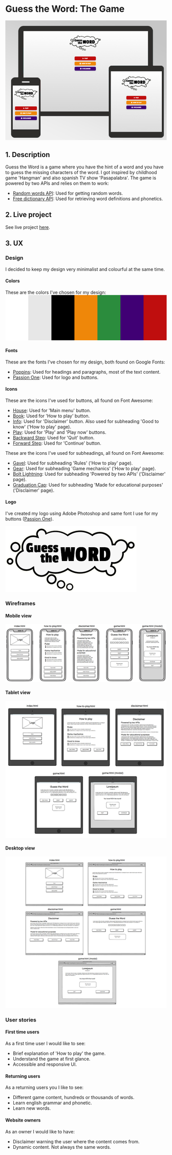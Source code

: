 # Guess the Word: The Game
![Devices display](assets/images/readme/devices.jpg)
## 1. Description
Guess the Word is a game where you have the hint of a word and you have to guess the missing characters of the word. I got inspired by childhood game 'Hangman' and also spanish TV show 'Pasapalabra'. The game is powered by two APIs and relies on them to work:
- [Random words API](https://random-word-api.vercel.app/): Used for getting random words.
- [Free dictionary API](https://dictionaryapi.dev/): Used for retrieving word definitions and phonetics.

## 2. Live project
See live project [here](https://ricocatford.github.io/milestone-project2).

## 3. UX
### Design
I decided to keep my design very minimalist and colourful at the same time. 

#### **Colors**
These are the colors I've chosen for my design:
![Color palette](assets/images/readme/colors.png)

#### **Fonts**
These are the fonts I've chosen for my design, both found on Google Fonts:
- [Poppins](https://fonts.google.com/specimen/Poppins): Used for headings and paragraphs, most of the text content.
- [Passion One](https://fonts.google.com/specimen/Passion+One): Used for logo and buttons.

####  **Icons**
These are the icons I've used for buttons, all found on Font Awesome:
- [House](https://fontawesome.com/icons/house?s=solid&f=classic): Used for 'Main menu' button.
- [Book](https://fontawesome.com/icons/book?s=solid&f=classic): Used for 'How to play' button.
- [Info](https://fontawesome.com/icons/info-circle?s=solid&f=classic): Used for 'Disclaimer' button. Also used for subheading 'Good to know' ('How to play' page).
- [Play](https://fontawesome.com/icons/play?s=solid&f=classic): Used for 'Play' and 'Play now' buttons.
- [Backward Step](https://fontawesome.com/icons/backward-step?s=solid&f=classic): Used for 'Quit' button.
- [Forward Step](https://fontawesome.com/icons/forward-step?s=solid&f=classic): Used for 'Continue' button.

These are the icons I've used for subheadings, all found on Font Awesome:
- [Gavel](https://fontawesome.com/icons/gavel?s=solid&f=classic): Used for subheading 'Rules' ('How to play' page).
- [Gear](https://fontawesome.com/icons/gear?s=solid&f=classic): Used for subheading 'Game mechanics' ('How to play' page).
- [Bolt Lightning](https://fontawesome.com/icons/bolt-lightning?s=solid&f=classic): Used for subheading 'Powered by two APIs' ('Disclaimer' page).
- [Graduation Cap](https://fontawesome.com/icons/graduation-cap?s=solid&f=classic): Used for subheading 'Made for educational purposes' ('Disclaimer' page).


#### **Logo**
I've created my logo using Adobe Photoshop and same font I use for my buttons ([Passion One](https://fonts.google.com/specimen/Passion+One)).

![Logo](assets/images/logo.png)

### Wireframes
#### **Mobile view**
![Mobile view wireframes](assets/images/readme/s-wireframes.jpg)

#### **Tablet view**
![Tablet view wireframes](assets/images/readme/m-wireframes.jpg)

#### **Desktop view**
![Desktop view wireframes](assets/images/readme/l-wireframes.jpg)
### User stories
#### **First time users**
As a first time user I would like to see:
- Brief explanation of 'How to play' the game.
- Understand the game at first glance.
- Accessible and responsive UI.

#### **Returning users**
As a returning users you I like to see:
- Different game content, hundreds or thousands of words.
- Learn english grammar and phonetic.
- Learn new words.

#### **Website owners**
As an owner I would like to have:
- Disclaimer warning the user where the content comes from.
- Dynamic content. Not always the same words.
